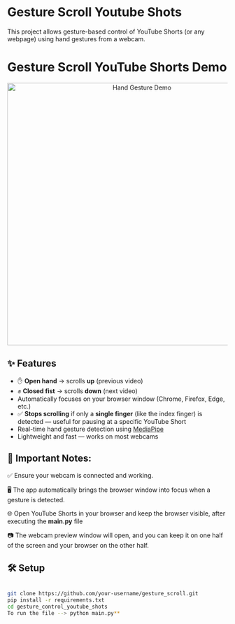 # Gesture Scroll Youtube Shots

This project allows gesture-based control of YouTube Shorts (or any webpage) using hand gestures from a webcam.


# Gesture Scroll YouTube Shorts Demo 

<p align="center">
  <img src="demo_video/hand_gesture_demo.gif" width="600" alt="Hand Gesture Demo" />
</p>

## ✨ Features

- ✋ **Open hand** → scrolls **up** (previous video)
- ✊ **Closed fist** → scrolls **down** (next video)
- Automatically focuses on your browser window (Chrome, Firefox, Edge, etc.)
- ✅ **Stops scrolling** if only a **single finger** (like the index finger) is detected — useful for pausing at a specific YouTube Short
- Real-time hand gesture detection using [MediaPipe](https://google.github.io/mediapipe/)
- Lightweight and fast — works on most webcams



## 📌 Important Notes:
✅ Ensure your webcam is connected and working.

🖥️ The app automatically brings the browser window into focus when a gesture is detected.

🌐 Open YouTube Shorts in your browser and keep the browser visible, after executing the **main.py** file 

📷 The webcam preview window will open, and you can keep it on one half of the screen and your browser on the other half.

## 🛠 Setup
```bash

git clone https://github.com/your-username/gesture_scroll.git
pip install -r requirements.txt
cd gesture_control_youtube_shots
To run the file --> python main.py**
